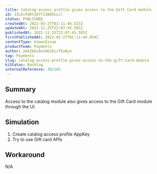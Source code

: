 ```yaml
---
title: Catalog access profile gives access to the Gift Card module
id: 1ZLEcFdDt267fJ2BQ9iLil
status: PUBLISHED
createdAt: 2022-03-27T01:11:44.523Z
updatedAt: 2022-11-25T22:07:45.585Z
publishedAt: 2022-11-25T22:07:45.585Z
firstPublishedAt: 2022-03-27T01:11:44.954Z
contentType: knownIssue
productTeam: Payments
author: 2mXZkbi0oi061KicTExNjo
tag: Payments
slug: catalog-access-profile-gives-access-to-the-gift-card-module
kiStatus: Backlog
internalReference: 362165
---
```


## Summary


Access to the catalog module also gives access to the Gift Card module through the UI.



## Simulation



1. Create catalog access profile AppKey
2. Try to use Gift card APIs



## Workaround


N/A

